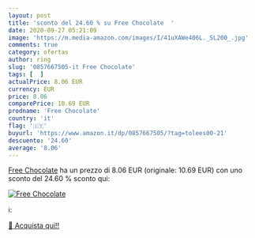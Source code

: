 ```yaml
---
layout: post
title: 'sconto del 24.60 % su Free Chocolate  '
date: 2020-09-27 05:21:09
image: 'https://m.media-amazon.com/images/I/41uXAWe406L._SL200_.jpg'
comments: true
category: ofertas
author: ring
slug: '0857667505-it Free Chocolate'
tags: [  ]
actualPrice: 8.06 EUR
currency: EUR
price: 8.06
comparePrice: 10.69 EUR
prodname: 'Free Chocolate'
country: 'it'
flag: '🇮🇹'
buyurl: 'https://www.amazon.it/dp/0857667505/?tag=tolees00-21'
descuento: '24.60'
average: '8.06'
---
```


[Free Chocolate](https://www.amazon.it/dp/0857667505/?tag=tolees00-21) ha un prezzo di 8.06 EUR (originale: 10.69 EUR) con uno sconto del 24.60 % sconto qui:

[![Free Chocolate](https://m.media-amazon.com/images/I/41uXAWe406L._SL200_.jpg)](https://www.amazon.it/dp/0857667505/?tag=tolees00-21)

ℹ️:


[🛒 Acquista qui!!](https://www.amazon.it/dp/0857667505/?tag=tolees00-21)
